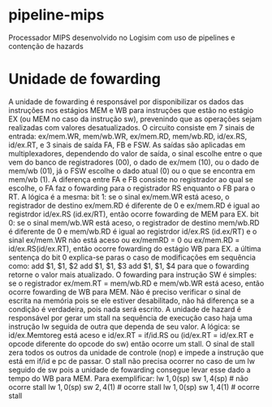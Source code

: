 # pipeline-mips
Processador MIPS desenvolvido no Logisim com uso de pipelines e contenção de hazards

# Unidade de fowarding

A unidade de fowarding é responsável por disponibilizar os dados das instruções nos estágios MEM e WB para instruções que estão no estágio EX (ou MEM no caso da instrução sw), prevenindo que as operações sejam realizadas com valores desatualizados. O circuito consiste em 7 sinais de entrada: ex/mem.WR, mem/wb.WR, ex/mem.RD, mem/wb.RD, id/ex.RS, id/ex.RT, e 3 sinais de saída FA, FB e FSW. As saídas são aplicadas em multiplexadores, dependendo do valor de saída, o sinal escolhe entre o que vem do banco de registradores (00), o dado de ex/mem (10), ou o dado de mem/wb (01), já o FSW escolhe o dado atual (0) ou o que se encontra em mem/wb (1). 
A diferença entre FA e FB consiste no registrador ao qual se escolhe, o FA faz o fowarding para o registrador RS enquanto o FB para o RT. A lógica é a mesma:
bit 1: se o sinal ex/mem.WR está aceso, o registrador de destino ex/mem.RD é diferente de 0 e ex/mem.RD é igual ao registrdor id/ex.RS (id.ex/RT), então ocorre fowarding de MEM para EX.
bit 0: se o sinal mem/wb.WR está aceso, o registrador de destino mem/wb.RD é diferente de 0 e mem/wb.RD é igual ao registrdor id/ex.RS (id.ex/RT) e o sinal ex/mem.WR não está aceso ou ex/memRD = 0 ou ex/mem.RD = id/ex.RS(id/ex.RT), então ocorre fowarding do estágio WB para EX. 
a última sentença do bit 0 explica-se paras o caso de modificações em sequência como:
add $1, $1, $2
add $1, $1, $3
add $1, $1, $4
para que o fowarding retorne o valor mais atualizado.
O fowarding para instrução SW é simples: se o registrador ex/mem.RT = mem/wb.RD e mem/wb.WR está aceso, então ocorre fowarding de WB para MEM. Não é preciso verificar o sinal de escrita na memória pois se ele estiver desabilitado, não há diferença se a condição é verdadeira, pois nada será escrito. 
A unidade de hazard é responsável por gerar um stall na sequência de execução caso haja uma instrução lw seguida de outra que dependa de seu valor. A lógica: se id/ex.Memtoreg está aceso e id/ex.RT = if/id.RS ou (id/ex.RT = id/ex.RT e opcode diferente do opcode do sw) então ocorre um stall. O sinal de stall zera todos os outros da unidade de controle (nop) e impede a instrução que está em if/id e pc de passar. O stall não precisa ocorrer no caso de um lw seguido de sw pois a unidade de fowarding consegue levar esse dado a tempo do WB para MEM. Para exemplificar:
lw $1, 0($sp)
sw $1, 4($sp) # não ocorre stall
lw $1, 0($sp)
sw $2, 4($1) # ocorre stall
lw $1, 0($sp)
sw $1, 4($1) # ocorre stall
